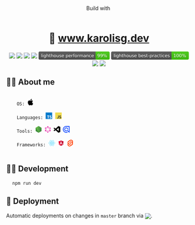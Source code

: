 <div align="center">
  <a href="https://www.karolisg.dev" target="_blank">
    <img src="https://res.cloudinary.com/dzm0tz8vx/image/upload/c_fill,g_auto,w_300/v1731608929/bc17e3f2091ff48ff4b3d8e3433e947f_ndgrxh.png" height="300" alt="" />
  </a>
</div>

<br />

<div align="center">
  <span>Build with</span> <a href="https://svelte.dev/" target="_blank"><img src="https://upload.wikimedia.org/wikipedia/commons/thumb/9/9b/Svelte-kit-horizontal.svg/320px-Svelte-kit-horizontal.svg.png" height="40" valign="middle" alt="" /></a>
</div>

<br />

<h1 align="center">🔗 <a href="https://www.karolisg.dev" target="_blank">www.karolisg.dev</a></h1>

<div align="center">
  <img src="https://img.shields.io/badge/sveltekit-%23ff3e00.svg?style=for-the-badge&logo=svelte&logoColor=white" height="22" valign="middle" />
  <img src="https://img.shields.io/badge/typescript-%23007ACC.svg?style=for-the-badge&logo=typescript&logoColor=white" height="22" valign="middle" />
  <img src="https://img.shields.io/badge/vercel-%23000000.svg?style=for-the-badge&logo=vercel&logoColor=white" height="22" valign="middle" />
  <img src="https://deploy-badge.vercel.app/?url=https://www.karolisg.dev" height="22" valign="middle" />
  <img src="https://raw.githubusercontent.com/karolisgrinkevicius/karolisg.dev/refs/heads/master/readme/icons/lighthouse/lighthouse_performance.svg" height="22" valign="middle" />
  <img src="https://raw.githubusercontent.com/karolisgrinkevicius/karolisg.dev/refs/heads/master/readme/icons/lighthouse/lighthouse_best-practices.svg" height="22" valign="middle" />
  <img src="https://raw.githubusercontent.com/karolisgrinkevicius/karolisg.dev/refs/heads/master/readme/icons/lighthouse/lighthouse_best-accessibility.svg" height="22" valign="middle" />
  <img src="https://raw.githubusercontent.com/karolisgrinkevicius/karolisg.dev/refs/heads/master/readme/icons/lighthouse/lighthouse_best-seo.svg" height="22" valign="middle" />
</div>

<h2>🙋‍♂️ About me</h2>

<pre>
  <code>
    OS: <img src="https://raw.githubusercontent.com/karolisgrinkevicius/karolisg.dev/refs/heads/master/readme/icons/apple-original.svg" height="18" />

    Languages: <img src="https://raw.githubusercontent.com/karolisgrinkevicius/karolisg.dev/refs/heads/master/readme/icons/typescript-original.svg" height="18"> <img src="https://raw.githubusercontent.com/karolisgrinkevicius/karolisg.dev/refs/heads/master/readme/icons/javascript-original.svg" height="18" />

    Tools: <img src="https://raw.githubusercontent.com/karolisgrinkevicius/karolisg.dev/refs/heads/master/readme/icons/nodejs-original.svg" height="18" title="NodeJS" /> <img src="https://raw.githubusercontent.com/karolisgrinkevicius/karolisg.dev/refs/heads/master/readme/icons/graphql-plain.svg" height="18" title="GraphQL" /> <img src="https://raw.githubusercontent.com/karolisgrinkevicius/karolisg.dev/refs/heads/master/readme/icons/vscode-plain.svg" height="18" title="VSCode" /> <img src="https://raw.githubusercontent.com/karolisgrinkevicius/karolisg.dev/refs/heads/master/readme/icons/algolia-original.svg" height="18" title="Algolia" />

    Frameworks: <img src="https://raw.githubusercontent.com/karolisgrinkevicius/karolisg.dev/refs/heads/master/readme/icons/react-original.svg" height="18" /> <img src="https://raw.githubusercontent.com/karolisgrinkevicius/karolisg.dev/refs/heads/master/readme/icons/angular-original.svg" height="18" /> <img src="https://raw.githubusercontent.com/karolisgrinkevicius/karolisg.dev/refs/heads/master/readme/icons/svelte-original.svg" height="18" />
  </code>
</pre>

<h2>👨‍💻 Development</h2>

<pre>
  <code>npm run dev</code>
</pre>

<h2>🚀 Deployment</h2>

<p>Automatic deployments on changes in <code>master</code> branch via <a href="https://vercel.com/" target="_blank"><img src="https://cdn.jsdelivr.net/gh/devicons/devicon@latest/icons/vercel/vercel-original-wordmark.svg" height="60" valign="middle" /></a>.</p>
